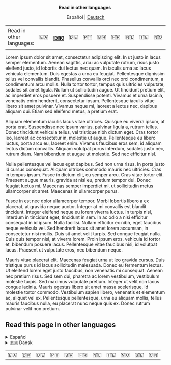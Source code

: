 <b><p align="center">Read in other languages&emsp13;</p></b> 
<i><p align="center"></i>
Español
|
[Deutsch](https://github.com/Nginearing/TagStudioTesting/blob/main/Danish.md "Danish")
</p>

<table>
    <td>Read in other languages:</td>
    <td>🇪🇦</td>
    <td><a href="https://github.com/Nginearing/TagStudioTesting/blob/main/Danish.md"><h3>🇩🇰</h3></a></td>
    <td>🇩🇪</td>
    <td>🇵🇹</td>
    <td>🇧🇷</td>
    <td>🇫🇷</td>
    <td>🇳🇱</td>
    <td>🇮🇪</td>
    <td>🇳🇴</td>
    <td>🇸🇪</td>
    <td>🇨🇳</td>
</table>

Lorem ipsum dolor sit amet, consectetur adipiscing elit. In ut justo in lacus semper elementum. Aenean sagittis, arcu ac vulputate rutrum, risus justo eleifend justo, id lobortis dui lectus nec quam. In iaculis urna ac lacus vehicula elementum. Duis egestas a urna eu feugiat. Pellentesque dignissim tellus vel convallis blandit. Phasellus convallis orci nec orci condimentum, a condimentum arcu mollis. Nulla tortor tortor, tempus quis ultricies vulputate, sodales sit amet ligula. Nullam ut sollicitudin augue. Ut tincidunt pretium elit, ac imperdiet eros posuere et. Suspendisse potenti. Vivamus et urna lacinia, venenatis enim hendrerit, consectetur ipsum. Pellentesque iaculis vitae libero sit amet pulvinar. Vivamus neque mi, laoreet a lectus nec, dapibus aliquam dui. Etiam sed eleifend metus, a pretium erat.

Aliquam elementum iaculis lacus vitae ultrices. Quisque eu viverra ipsum, at porta erat. Suspendisse nec ipsum varius, pulvinar ligula a, rutrum tellus. Donec tincidunt vehicula tellus, vel tristique nibh dictum eget. Cras tortor leo, laoreet ac consectetur in, molestie ut augue. Pellentesque eu libero luctus, porta arcu eu, laoreet enim. Vivamus faucibus eros sem, id aliquam lectus dictum convallis. Aliquam volutpat purus interdum, sodales justo nec, rutrum diam. Nam bibendum et augue ut molestie. Sed nec efficitur nisl.

Nulla pellentesque vel lacus eget dapibus. Sed non urna risus. In porta justo id cursus consequat. Aliquam ultrices commodo mauris nec ultricies. Cras in tempus ipsum. Fusce in dictum elit, eu semper arcu. Cras vitae tortor elit. Praesent augue mauris, gravida at nisl eu, pretium tempor dui. Donec feugiat luctus mi. Maecenas semper imperdiet mi, ut sollicitudin metus ullamcorper sit amet. Maecenas in ullamcorper purus.

Fusce in est nec dolor ullamcorper tempor. Morbi lobortis libero a ex placerat, at gravida neque auctor. Integer at mi convallis est blandit tincidunt. Integer eleifend neque eu lorem viverra luctus. In turpis nisl, interdum in tincidunt eget, tincidunt in sem. In ac odio a nisi efficitur consequat in id ipsum. Nulla facilisi. Nullam efficitur ex nibh, eget faucibus neque vehicula vel. Sed hendrerit lacus sit amet lorem accumsan, in consectetur nisi mollis. Duis sit amet velit turpis. Sed congue feugiat nulla. Duis quis tempor nisl, at viverra lorem. Proin ipsum eros, vehicula id tortor et, bibendum posuere lacus. Pellentesque vitae faucibus nisi, id volutpat lacus. Praesent ut vulputate eros, nec bibendum neque.

Mauris vitae placerat elit. Maecenas feugiat urna ut leo gravida cursus. Duis tristique purus id lacus sollicitudin malesuada. Donec eu fermentum lectus. Ut eleifend lorem eget justo faucibus, non venenatis mi consequat. Aenean nec pretium risus. Sed sem dui, pharetra ac lorem vestibulum, vestibulum molestie turpis. Sed maximus vulputate pretium. Integer ut velit non lacus congue lacinia. Mauris egestas libero sit amet massa scelerisque, id molestie tortor commodo. Vestibulum sapien libero, venenatis et elementum ac, aliquet vel ex. Pellentesque pellentesque, urna eu aliquam mollis, tellus mauris faucibus nulla, eu placerat nunc neque quis ex. Donec rutrum pulvinar velit non pretium.


## Read this page in other languages
<details>
      <summary>Español</summary>
    </details>
    <details>
      <summary>🇩🇰 Dansk</summary>
</details>

<table>
  <tr>
    <td>🇪🇦</td>
    <td><a href="https://github.com/Nginearing/TagStudioTesting/blob/main/Danish.md">🇩🇰</a></td>
    <td>🇩🇪</td>
    <td>🇵🇹</td>
    <td>🇧🇷</td>
    <td>🇫🇷</td>
    <td>🇳🇱</td>
    <td>🇮🇪</td>
    <td>🇳🇴</td>
    <td>🇸🇪</td>
    <td>🇨🇳</td>
  </tr>
</table>
